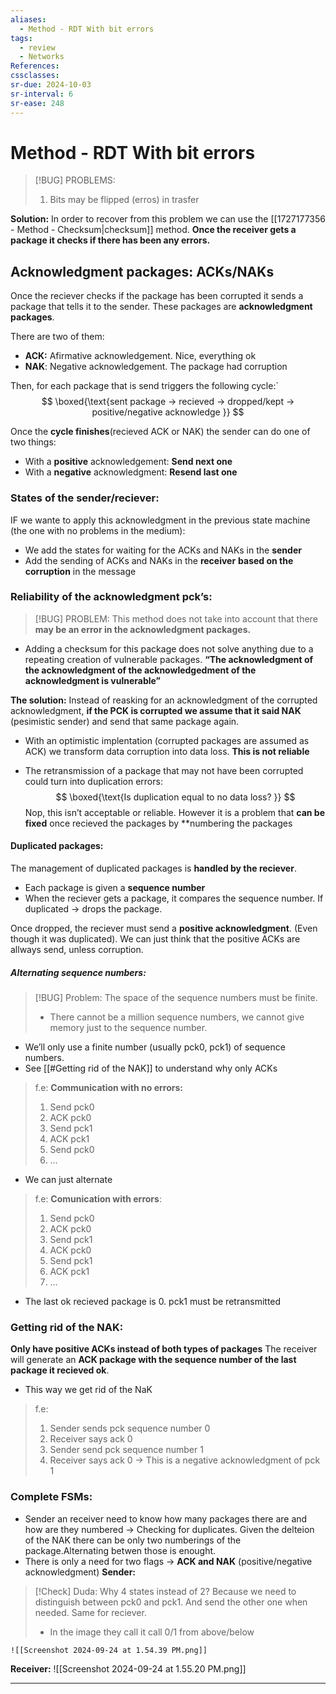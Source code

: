 ```yaml
---
aliases:
  - Method - RDT With bit errors
tags:
  - review
  - Networks
References: 
cssclasses: 
sr-due: 2024-10-03
sr-interval: 6
sr-ease: 248
---
```

# Method - RDT With bit errors

> [!BUG] PROBLEMS: 
> 1. Bits may be flipped (erros) in trasfer

**Solution:**
In order to recover from this problem we can use the [[1727177356 - Method - Checksum|checksum]] method. **Once the receiver gets a package it checks if there has been any errors.**
## Acknowledgment packages: ACKs/NAKs
Once the reciever checks if the package has been corrupted it sends a package that tells it to the sender. These packages are **acknowledgment packages**. 

There are two of them: 
+ **ACK:** Afirmative acknowledgement. Nice, everything ok
+ **NAK**: Negative acknowledgement. The package had corruption

Then, for each package that is send triggers the following cycle:`
$$
\boxed{\text{sent package → recieved → dropped/kept → positive/negative acknowledge }}
$$

Once the **cycle finishes**(recieved ACK or NAK) the sender can do one of two things:

+ With a **positive** acknowledgement: **Send next one**
+ With a **negative** acknowledgment: **Resend last one**
### States of the sender/reciever:
IF we wante to apply this acknowledgment in the previous state machine (the one with no problems in the medium):
+ We add the states for waiting for  the ACKs and NAKs in the **sender**
+ Add the sending of ACKs and NAKs in the **receiver** **based on the corruption** in the message

### Reliability of the acknowledgment pck’s:
> [!BUG] PROBLEM: 
> This method does not take into account that there **may be an error in the acknowledgment packages.**

+ Adding a checksum for this package does not solve anything due to a repeating creation of vulnerable packages. **“The acknowledgment of the acknowledgment of the acknowledgedment of the acknowledgment is vulnerable”**

**The solution:**
Instead of reasking for an acknowledgment of the corrupted acknowledgment, **if the PCK is corrupted we assume that it said NAK** (pesimistic sender) and send that same package again.

+ With an optimistic implentation (corrupted packages are assumed as ACK) we transform data corruption into data loss. **This is not reliable**

+ The retransmission of a package that may not have been corrupted could turn into duplication errors: 
	$$
		\boxed{\text{Is duplication equal to no data loss? }}
	$$
  Nop, this isn’t acceptable or reliable. However it is a problem that **can be fixed** once recieved the packages by **numbering the packages 

#### Duplicated packages:
The management of duplicated packages is **handled by the reciever**. 
+ Each package is given a **sequence number**
+ When the reciever gets a package, it compares the sequence number. If duplicated → drops the package.

Once dropped, the reciever must send a **positive acknowledgment**. (Even though it was duplicated). We can just think that the positive ACKs are allways send, unless corruption.

##### Alternating sequence numbers:

> [!BUG] Problem: 
> The space of the sequence numbers must be finite. 
> + There cannot be a million sequence numbers, we cannot give memory just to the sequence number.

+ We’ll only use a finite number (usually pck0, pck1) of sequence numbers.
+ See [[#Getting rid of the NAK]] to understand why only ACKs

>f.e: **Communication with no errors:**
>1. Send pck0
>2. ACK pck0
>3. Send pck1
>4. ACK pck1
>5. Send pck0
>6. …
+ We can just alternate
> f.e: **Comunication with errors**:
> 1. Send pck0
> 2. ACK pck0
> 3. Send pck1
> 4. ACK pck0
> 5. Send pck1
> 6. ACK pck1
> 7. …
+ The last ok recieved package is 0. pck1 must be retransmitted
### Getting rid of the NAK:
**Only have positive ACKs instead of both types of packages** 
The receiver will generate an **ACK package with the sequence number of the last package it recieved ok**.
+ This way we get rid of the NaK
> f.e: 
> 1. Sender sends pck sequence number 0
> 2. Receiver says ack 0
> 3. Sender send pck sequence number 1
> 4. Receiver says ack 0 → This is a negative acknowledgment of pck 1


### Complete FSMs: 
+ Sender an receiver need to know how many packages there are and how are they numbered → Checking for duplicates. 
  Given the delteion of the NAK there can be only two numberings of the package.Alternating betwen those is enought.
+ There is only a need for two flags → **ACK and NAK** (positive/negative acknowledgment)
**Sender:**

> [!Check] Duda: Why 4 states instead of 2?
> Because we need to distinguish between pck0 and pck1. And send the other one when needed. 
> Same for reciever. 
> + In the image they call it call 0/1 from above/below

	![[Screenshot 2024-09-24 at 1.54.39 PM.png]]
**Receiver:**
	![[Screenshot 2024-09-24 at 1.55.20 PM.png]]

***